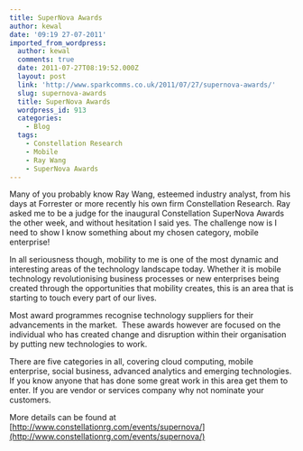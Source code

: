 ```yaml
---
title: SuperNova Awards
author: kewal
date: '09:19 27-07-2011'
imported_from_wordpress:
  author: kewal
  comments: true
  date: 2011-07-27T08:19:52.000Z
  layout: post
  link: 'http://www.sparkcomms.co.uk/2011/07/27/supernova-awards/'
  slug: supernova-awards
  title: SuperNova Awards
  wordpress_id: 913
  categories:
    - Blog
  tags:
    - Constellation Research
    - Mobile
    - Ray Wang
    - SuperNova Awards
---
```


[](images-11-e1311754618351.jpg)Many of you probably know Ray Wang, esteemed industry analyst, from his days at Forrester or more recently his own firm Constellation Research. Ray asked me to be a judge for the inaugural Constellation SuperNova Awards the other week, and without hesitation I said yes. The challenge now is I need to show I know something about my chosen category, mobile enterprise!

In all seriousness though, mobility to me is one of the most dynamic and interesting areas of the technology landscape today. Whether it is mobile technology revolutionising business processes or new enterprises being created through the opportunities that mobility creates, this is an area that is starting to touch every part of our lives.

Most award programmes recognise technology suppliers for their advancements in the market.  These awards however are focused on the individual who has created change and disruption within their organisation by putting new technologies to work.

There are five categories in all, covering cloud computing, mobile enterprise, social business, advanced analytics and emerging technologies. If you know anyone that has done some great work in this area get them to enter. If you are vendor or services company why not nominate your customers.

More details can be found at [http://www.constellationrg.com/events/supernova/](http://www.constellationrg.com/events/supernova/)

